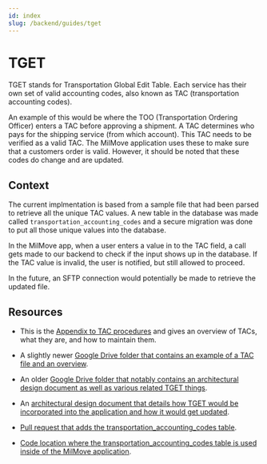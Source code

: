 ```yaml
---
id: index
slug: /backend/guides/tget
---
```


# TGET

TGET stands for Transportation Global Edit Table. Each service has their own set of valid accounting codes, also known as TAC (transportation accounting codes).

An example of this would be where the TOO (Transportation Ordering Officer) enters a TAC before approving a shipment. A TAC determines who pays for the shipping service (from which account). This TAC needs to be verified as a valid TAC. The MilMove application uses these to make sure that a customers order is valid. However, it should be noted that these codes do change and are updated.

## Context

The current implmentation is based from a sample file that had been parsed to retrieve all the unique TAC values. A new table in the database was made called `transportation_accounting_codes` and a secure migration was done to put all those unique values into the database.

In the MilMove app, when a user enters a value in to the TAC field, a call gets made to our backend to check if the input shows up in the database. If the TAC value is invalid, the user is notified, but still allowed to proceed.

In the future, an SFTP connection would potentially be made to retrieve the updated file.

## Resources

- This is the [Appendix to TAC procedures](https://www.ustranscom.mil/dtr/part-ii/dtr_part_ii_app_v.pdf) and gives an overview of TACs, what they are, and how to maintain them.

- A slightly newer [Google Drive folder that contains an example of a TAC file and an overview](https://drive.google.com/drive/folders/1XF8aQNtKuqtHow3xN2UI9w9g7cRT6y-g).

- An older [Google Drive folder that notably contains an architectural design document as well as various related TGET things](https://drive.google.com/drive/folders/1AT6XBR5qtUT2gHP2GSs4ylQ701bZf_dV).

- An [architectural design document that details how TGET would be incorporated into the application and how it would get updated](https://docs.google.com/document/d/11RAVk9uGCOW7Uk5ZBDFLtel-YY-uVqtj/edit#).

- [Pull request that adds the transportation_accounting_codes table](https://github.com/transcom/mymove/pull/5922).

- [Code location where the transportation_accounting_codes table is used inside of the MilMove application](https://github.com/transcom/mymove/blob/b46b8e1f245174532fd9287eb8abd950ccb89aa3/pkg/handlers/ghcapi/tac.go#L23).
